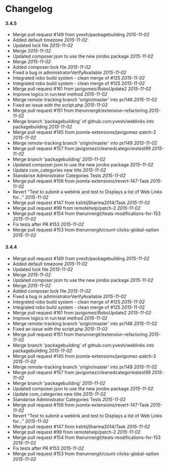 # Changelog

#### 3.4.5

* Merge pull request #149 from yvesh/packagebuilding *2015-11-02*
* Added default timezone *2015-11-02*
* Updated lock file *2015-11-02*
* Merge *2015-11-02*
* Updated composer.json to use the new jorobo package *2015-11-02*
* Merge *2015-11-02*
* Added composer.lock file *2015-11-02*
* Fixed a bug in administratorVerifyAvailable *2015-11-02*
* Integrated robo build system - clean merge of #125 *2015-11-02*
* Integrated robo build system - clean merge of #125 *2015-11-02*
* Merge pull request #161 from javigomez/RoboUpdate2 *2015-11-02*
* Improve logics in run:test method *2015-11-02*
* Merge remote-tracking branch 'origin/master' into pr/146 *2015-11-02*
* Fixed an issue with the script.php *2015-11-02*
* Merge pull request #151 from therunnergit/extension-refactoring *2015-11-02*
* Merge branch 'packagebuilding' of github.com:yvesh/weblinks into packagebuilding *2015-11-02*
* Merge pull request #145 from joomla-extensions/javigomez-patch-2 *2015-11-02*
* Merge remote-tracking branch 'origin/master' into pr/149 *2015-11-02*
* Merge pull request #157 from javigomez/cleanedcategoriestest99 *2015-11-02*
* Merge branch 'packagebuilding' *2015-11-02*
* Updated composer.json to use the new jorobo package *2015-11-02*
* Update com_categories new title *2015-11-02*
* Standarise Administrator Categories Tests *2015-11-02*
* Merge pull request #156 from joomla-extensions/revert-147-Task *2015-11-02*
* Revert "Test to submit a weblink and test to Displays a list of Web Links for…" *2015-11-02*
* Merge pull request #147 from kshitijSharma2014/Task *2015-11-02*
* Merge pull request #99 from remotehelp/patch-2 *2015-11-02*
* Merge pull request #154 from therunnergit/tests-modifications-for-153 *2015-11-02*
* Fix tests after PR #153 *2015-11-02*
* Merge pull request #153 from therunnergit/count-clicks-global-option *2015-11-02*


#### 3.4.4

* Merge pull request #149 from yvesh/packagebuilding *2015-11-02*
* Added default timezone *2015-11-02*
* Updated lock file *2015-11-02*
* Merge *2015-11-02*
* Updated composer.json to use the new jorobo package *2015-11-02*
* Merge *2015-11-02*
* Added composer.lock file *2015-11-02*
* Fixed a bug in administratorVerifyAvailable *2015-11-02*
* Integrated robo build system - clean merge of #125 *2015-11-02*
* Integrated robo build system - clean merge of #125 *2015-11-02*
* Merge pull request #161 from javigomez/RoboUpdate2 *2015-11-02*
* Improve logics in run:test method *2015-11-02*
* Merge remote-tracking branch 'origin/master' into pr/146 *2015-11-02*
* Fixed an issue with the script.php *2015-11-02*
* Merge pull request #151 from therunnergit/extension-refactoring *2015-11-02*
* Merge branch 'packagebuilding' of github.com:yvesh/weblinks into packagebuilding *2015-11-02*
* Merge pull request #145 from joomla-extensions/javigomez-patch-2 *2015-11-02*
* Merge remote-tracking branch 'origin/master' into pr/149 *2015-11-02*
* Merge pull request #157 from javigomez/cleanedcategoriestest99 *2015-11-02*
* Merge branch 'packagebuilding' *2015-11-02*
* Updated composer.json to use the new jorobo package *2015-11-02*
* Update com_categories new title *2015-11-02*
* Standarise Administrator Categories Tests *2015-11-02*
* Merge pull request #156 from joomla-extensions/revert-147-Task *2015-11-02*
* Revert "Test to submit a weblink and test to Displays a list of Web Links for…" *2015-11-02*
* Merge pull request #147 from kshitijSharma2014/Task *2015-11-02*
* Merge pull request #99 from remotehelp/patch-2 *2015-11-02*
* Merge pull request #154 from therunnergit/tests-modifications-for-153 *2015-11-02*
* Fix tests after PR #153 *2015-11-02*
* Merge pull request #153 from therunnergit/count-clicks-global-option *2015-11-02*
